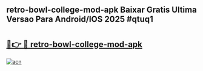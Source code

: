 ## retro-bowl-college-mod-apk Baixar Gratis Ultima Versao Para Android/IOS 2025 #qtuq1

# <h2><a href="https://ainizakaria.my?title=retro-bowl-college-mod-apk&ref=20M">🔗👉 🔴 retro-bowl-college-mod-apk</a></h2>

[![acn](https://github.com/user-attachments/assets/0f9c940e-d8b0-45ae-aac7-cd30a18b3e1c)](https://ainizakaria.my?title=retro-bowl-college-mod-apk&ref=20M)

